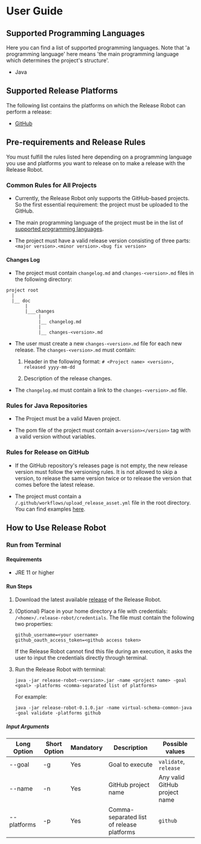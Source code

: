 # User Guide

## Supported Programming Languages

Here you can find a list of supported programming languages. 
Note that 'a programming language' here means 'the main programming language which determines the project's structure'. 

* Java

## Supported Release Platforms

The following list contains the platforms on which the Release Robot can perform a release:

* [GitHub](https://github.com)

## Pre-requirements and Release Rules

You must fulfill the rules listed here depending on a programming language you use and platforms you want to release on to make a release with the Release Robot.

### Common Rules for All Projects

* Currently, the Release Robot only supports the GitHub-based projects. 
  So the first essential requirement: the project must be uploaded to the GitHub.
  
* The main programming language of the project must be in the list of [supported programming languages](#supported-programming-languages).

* The project must have a valid release version consisting of three parts: `<major version>.<minor version>.<bug fix version>`

#### Changes Log

* The project must contain `changelog.md` and `changes-<version>.md` files in the following directory:

```
project root
  |
  |__ doc
       |
       |___changes
            |
            |__ changelog.md
            |
            |__ changes-<version>.md
```

* The user must create a new `changes-<version>.md` file for each new release. The `changes-<version>.md` must contain:

    1. Header in the following format: `# <Project name> <version>, released yyyy-mm-dd`
    
    2. Description of the release changes. 
     
* The `changelog.md` must contain a link to the `changes-<version>.md` file.
        
### Rules for Java Repositories

* The Project must be a valid Maven project.

* The pom file of the project must contain a`<version></version>` tag with a valid version without variables.

### Rules for Release on GitHub

* If the GitHub repository's releases page is not empty, the new release version must follow the versioning rules.
It is not allowed to skip a version, to release the same version twice or to release the version that comes before the latest release.

* The project must contain a `/.github/workflows/upload_release_asset.yml` file in the root directory. 
You can find examples [here](upload-release-asset-example.md).

## How to Use Release Robot

### Run from Terminal

#### Requirements

* JRE 11 or higher

#### Run Steps

1. Download the latest available [release](https://github.com/exasol/release-robot/releases) of the Release Robot.

1. (Optional) Place in your home directory a file with credentials: `/<home>/.release-robot/credentials`.
    The file must contain the following two properties:

    ```properties
    github_username=<your username>
    github_oauth_access_token=<github access token>
    ```
    If the Release Robot cannot find this file during an execution, it asks the user to input the credentials directly through terminal.

2. Run the Release Robot with terminal:
    
    `java -jar release-robot-<version>.jar -name <project name> -goal <goal> -platforms <comma-separated list of platforms>`
    
    For example:

    `java -jar release-robot-0.1.0.jar -name virtual-schema-common-java -goal validate -platforms github`

##### Input Arguments

| Long Option | Short Option | Mandatory | Description                               | Possible values               |
|-------------|--------------|-----------|-------------------------------------------|-------------------------------|
| --goal      | -g           | Yes       | Goal to execute                           | `validate`, `release`         |
| --name      | -n           | Yes       | GitHub project name                       | Any valid GitHub project name |
| --platforms | -p           | Yes       | Comma-separated list of release platforms | `github`                      |